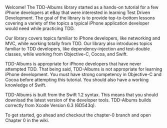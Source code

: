 Welcome! The TDD-Albums library started as a hands-on tutorial for a few iPhone developers at eBay that were interested in learning Test Driven Development. The goal of the library is to provide top-to-bottom lessons covering a variety of the topics a typical iPhone application developer would need while practicing TDD.

Our library covers topics familiar to iPhone developers, like networking and MVC, while working totally from TDD. Our library also introduces topics familiar to TDD developers, like dependency-injection and test-double classes, while working from Objective-C, Cocoa, and Swift.

TDD-Albums is appropriate for iPhone developers that have never attempted TDD. That being said, TDD-Albums is not appropriate for learning iPhone development. You must have strong competency in Objective-C and Cocoa before attempting this tutorial. You should also have a working knowledge of Swift.

TDD-Albums is built from the Swift 1.2 syntax. This means that you should download the latest version of the developer tools. TDD-Albums builds correctly from Xcode Version 6.3 (6D543q).

To get started, go ahead and checkout the chapter-0 branch and open Chapter 0 in the wiki.

